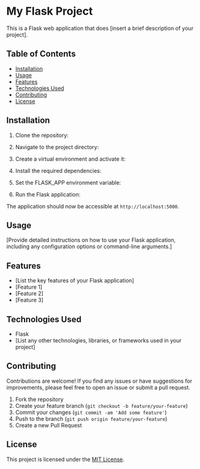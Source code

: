 # My Flask Project

This is a Flask web application that does [insert a brief description of your project].

## Table of Contents
- [Installation](#installation)
- [Usage](#usage)
- [Features](#features)
- [Technologies Used](#technologies-used)
- [Contributing](#contributing)
- [License](#license)

## Installation

1. Clone the repository:

2. Navigate to the project directory:

3. Create a virtual environment and activate it:

4. Install the required dependencies:

5. Set the FLASK_APP environment variable:

6. Run the Flask application:

The application should now be accessible at `http://localhost:5000`.

## Usage

[Provide detailed instructions on how to use your Flask application, including any configuration options or command-line arguments.]

## Features

- [List the key features of your Flask application]
- [Feature 1]
- [Feature 2]
- [Feature 3]

## Technologies Used

- Flask
- [List any other technologies, libraries, or frameworks used in your project]

## Contributing

Contributions are welcome! If you find any issues or have suggestions for improvements, please feel free to open an issue or submit a pull request.

1. Fork the repository
2. Create your feature branch (`git checkout -b feature/your-feature`)
3. Commit your changes (`git commit -am 'Add some feature'`)
4. Push to the branch (`git push origin feature/your-feature`)
5. Create a new Pull Request

## License

This project is licensed under the [MIT License](LICENSE).